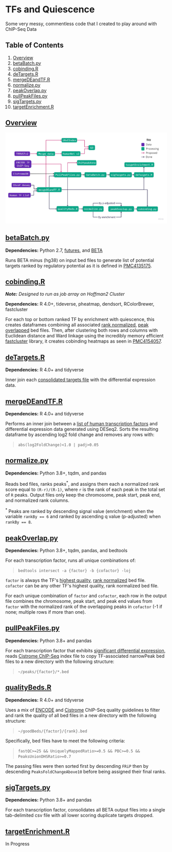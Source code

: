 # TFs and Quiescence
Some very messy, commentless code that I created to play around with ChIP-Seq Data


## Table of Contents
1. [Overview](#Overview)
2. [betaBatch.py](#betaBatchpy)
2. [cobinding.R](#cobindingR)
4. [deTargets.R](#deTargetsR)
5. [mergeDEandTF.R](#mergeDEandTFR)
6. [normalize.py](#normalizepy)
7. [peakOverlap.py](#peakOverlappy)
8. [pullPeakFiles.py](#pullPeakFilespy)
9. [sigTargets.py](#sigTargetspy)
10. [targetEnrichment.R](#targetEnrichmentR)


## [Overview](https://miro.com/app/board/o9J_kmhzx0k=/?moveToWidget=3074457349492140638&cot=12)
![Workflow](workflow.png)


## [betaBatch.py](betaBatch.py)
**Dependencies:** Python 2.7, [futures](https://pypi.org/project/futures/), and [BETA](http://cistrome.org/BETA/)

Runs BETA minus (hg38) on input bed files to generate list of potential targets ranked by regulatory potential as it is defined in [PMC4135175](https://www.ncbi.nlm.nih.gov/pmc/articles/PMC4135175/).


## [cobinding.R](cobinding.R)
_**Note:** Designed to run as job array on Hoffman2 Cluster_

**Dependencies:** R 4.0+, tideverse, pheatmap, dendsort, RColorBrewer, fastcluster

For each top or bottom ranked TF by enrichment with quiescence, this creates dataframes combining all associated [rank normalized](#normalize.py), [peak overlapped](#peakOverlap.py) bed files. Then, after clustering both rows and columns with Euclidean distance and Ward linkage using the incredibly memory efficient [fastcluster](http://danifold.net/fastcluster.html) library, it creates cobinding heatmaps as seen in [PMC4154057](https://www.ncbi.nlm.nih.gov/pmc/articles/PMC4154057/).


## [deTargets.R](deTargets.R)
**Dependencies:** R 4.0+ and tidyverse

Inner join each [consolidated targets file](#sigTargets.py) with the differential expression data.


## [mergeDEandTF.R](mergeDEandTF.R)
**Dependencies:** R 4.0+ and tidyverse

Performs an inner join between a [list of human transcription factors](http://humantfs.ccbr.utoronto.ca/download.php) and differential expression data generated using DESeq2. Sorts the resulting dataframe by ascending log2 fold change and removes any rows with:  
>`abs(log2FoldChange)<1.0 | padj>0.05`


## [normalize.py](normalize.py)
**Dependencies:** Python 3.8+, tqdm, and pandas

Reads bed files, ranks peaks<sup>*</sup>, and assigns them each a normalized rank score equal to `(R-r)/(R-1)`, where `r` is the rank of each peak in the total set of `R` peaks. Output files only keep the chromosome, peak start, peak end, and normalized rank columns.

<sup>*</sup> Peaks are ranked by descending signal value (enrichment) when the variable `rankBy == 6` and ranked by ascending q value (p-adjusted) when `rankBy == 8`.


## [peakOverlap.py](peakOverlap.py)
**Dependencies:** Python 3.8+, tqdm, pandas, and bedtools

For each transcription factor, runs all unique combinations of:
>`bedtools intersect -a {factor} -b {cofactor} -loj` 

`factor` is always the TF's [highest quality](qualityBeds.R), [rank normalized](#normalize.py) bed file.  
`cofactor` can be any other TF's highest quality, rank normalized bed file.

For each unique combination of `factor` and `cofactor`, each row in the output file combines the chromosome, peak start, and peak end values from `factor` with the normalized rank of the overlapping peaks in `cofactor` (-1 if none; multiple rows if more than one).


## [pullPeakFiles.py](pullPeakFiles.py)
**Dependencies:** Python 3.8+ and pandas

For each transcription factor that exhibits [significant differential expression](#mergeDEandTF.R), reads [Cistrome ChIP-Seq](http://cistrome.org/db) index file to copy TF-associated narrowPeak bed files to a new directory with the following structure:
>`~/peaks/{factor}/*.bed`


## [qualityBeds.R](qualityBeds.R)
**Dependencies:** R 4.0+ and tidyverse

Uses a mix of [ENCODE](https://www.encodeproject.org/data-standards/terms/) and [Cistrome](http://cistrome.org/db/#/about) ChIP-Seq quality guidelines to filter and rank the quality of all bed files in a new directory with the following structure:
>`~/goodBeds/{factor}/{rank}.bed`

Specifically, bed files have to meet the following criteria:
>`fastQC>=25 && UniquelyMappedRatio>=0.5 && PBC>=0.5 && PeaksUnionDHSRatio>=0.7`

The passing files were then sorted first by descending `FRiP` then by descending `PeaksFoldChangeAbove10` before being assigned their final ranks.


## [sigTargets.py](sigTargets.py)
**Dependencies:** Python 3.8+ and pandas

For each transcription factor, consolidates all BETA output files into a single tab-delimited csv file with all lower scoring duplicate targets dropped.


## [targetEnrichment.R](targetEnrichment.R)
In Progress